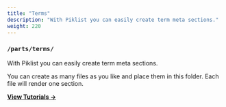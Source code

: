 ```yaml
---
title: "Terms"
description: "With Piklist you can easily create term meta sections."
weight: 220
---
```


### `/parts/terms/`

With Piklist you can easily create term meta sections.

You can create as many files as you like and place them in this folder. Each file will render one section.

**[View Tutorials &rightarrow;](/tutorials/terms/)**
